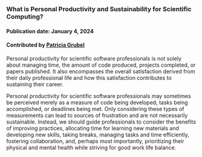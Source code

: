 ### What is Personal Productivity and Sustainability for Scientific Computing?
#### Publication date: January 4, 2024
#### Contributed by [Patricia Grubel](https://github.com/pagrubel "Patricia Grubel")

<!--deck start--->
Personal productivity for scientific software professionals is not solely about
managing time, the amount of code produced, projects completed, or papers
published. It also encompasses the overall satisfaction derived from their 
daily professional life and how this satisfaction contributes to sustaining their career.

<!--deck end--->

<!--body start--->
Personal productivity for scientific software professionals may sometimes be
perceived merely as a measure of code being developed, tasks being accomplished, or
deadlines being met. Only considering these types of measurements can lead to
sources of frustration and are not necessarily sustainable. Instead, we should guide 
professionals to consider the benefits of improving practices, allocating time
for learning new materials and developing new skills, taking breaks, managing
tasks and time efficiently, fostering collaboration, and, perhaps most importantly,
prioritizing their physical and mental health while striving for good work life
balance.
<!--body end--->

<!---
Publish: yes
Pinned: yes
Topics: Personal Productivity And Sustainability
--->

